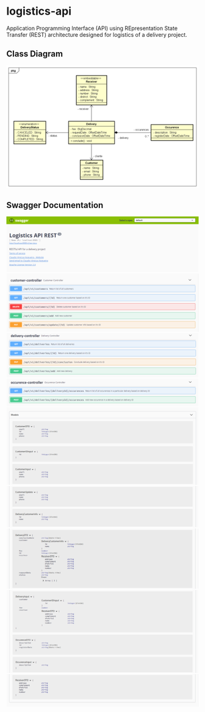# logistics-api
Application Programming Interface (API) using REpresentation State Transfer (REST) architecture designed for logistics of a delivery project.

## Class Diagram

<img src="https://github.com/ClaudioNoggueira/logistics-api/blob/main/diagrams/Class Diagram.png" alt="Class-diagram"/>

## Swagger Documentation

<img src="https://github.com/ClaudioNoggueira/logistics-api/blob/main/screenshots/swagger/Screenshot 1.png" alt="Swagger screenshot 1"/>
<img src="https://github.com/ClaudioNoggueira/logistics-api/blob/main/screenshots/swagger/Screenshot 2.png" alt="Swagger screenshot 2"/>
<img src="https://github.com/ClaudioNoggueira/logistics-api/blob/main/screenshots/swagger/Screenshot 3.png" alt="Swagger screenshot 3"/>
<img src="https://github.com/ClaudioNoggueira/logistics-api/blob/main/screenshots/swagger/Screenshot 4.png" alt="Swagger screenshot 4"/>
<img src="https://github.com/ClaudioNoggueira/logistics-api/blob/main/screenshots/swagger/Screenshot 5.png" alt="Swagger screenshot 5"/>
<img src="https://github.com/ClaudioNoggueira/logistics-api/blob/main/screenshots/swagger/Screenshot 6.png" alt="Swagger screenshot 6"/>
<img src="https://github.com/ClaudioNoggueira/logistics-api/blob/main/screenshots/swagger/Screenshot 7.png" alt="Swagger screenshot 7"/>
<img src="https://github.com/ClaudioNoggueira/logistics-api/blob/main/screenshots/swagger/Screenshot 8.png" alt="Swagger screenshot 8"/>
<img src="https://github.com/ClaudioNoggueira/logistics-api/blob/main/screenshots/swagger/Screenshot 9.png" alt="Swagger screenshot 9"/>
